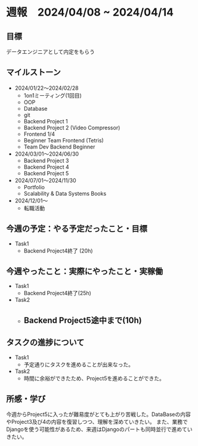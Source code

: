 # 週報　2024/04/08 ~ 2024/04/14

## 目標
データエンジニアとして内定をもらう

## マイルストーン
- 2024/01/22〜2024/02/28
    - 1on1ミーティング(1回目)
    - OOP
    - Database
    - git
    - Backend Project 1
    - Backend Project 2 (Video Compressor)
    - Frontend 1/4
    - Beginner Team Frontend (Tetris)
    - Team Dev Backend Beginner
- 2024/03/01〜2024/06/30
    - Backend Project 3
    - Backend Project 4
    - Backend Project 5 
- 2024/07/01〜2024/11/30
    - Portfolio
    - Scalability & Data Systems Books
- 2024/12/01〜
    - 転職活動

## 今週の予定：やる予定だったこと・目標
- Task1
    - Backend Project4終了 (20h)

## 今週やったこと：実際にやったこと・実稼働
- Task1
    - Backend Project4終了(25h)
- Task2
    - Backend Project5途中まで(10h)
        - 


## タスクの進捗について
- Task1
    - 予定通りにタスクを進めることが出来なった。
- Task2
    - 時間に余裕ができたため、Project5を進めることができた。
    
## 所感・学び
今週からProject5に入ったが難易度がとても上がり苦戦した。DataBaseの内容やProject3及び4の内容を復習しつつ、理解を深めていきたい。
また、業務でDjangoを使う可能性があるため、来週はDjangoのパートも同時並行で進めていきたい。